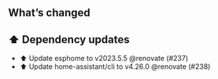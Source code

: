 ## What’s changed
## ⬆️ Dependency updates

- ⬆️ Update esphome to v2023.5.5 @renovate (#237)
- ⬆️ Update home-assistant/cli to v4.26.0 @renovate (#238)
